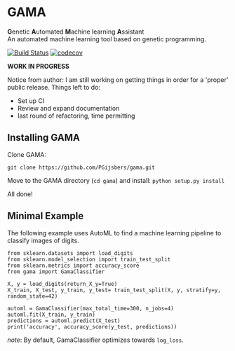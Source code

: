 # GAMA
**G**enetic **A**utomated **M**achine learning **A**ssistant  
An automated machine learning tool based on genetic programming.

[![Build Status](https://travis-ci.org/PGijsbers/gama.svg?branch=master)](https://travis-ci.org/PGijsbers/gama)
[![codecov](https://codecov.io/gh/PGijsbers/gama/branch/master/graph/badge.svg)](https://codecov.io/gh/PGijsbers/gama)


**WORK IN PROGRESS**

Notice from author: 
I am still working on getting things in order for a 'proper' public release.
Things left to do:
 - Set up CI
 - Review and expand documentation
 - last round of refactoring, time permitting

## Installing GAMA
Clone GAMA:

`git clone https://github.com/PGijsbers/gama.git`

Move to the GAMA directory (`cd gama`) and install:
`python setup.py install`

All done!

## Minimal Example
The following example uses AutoML to find a machine learning pipeline to classify images of digits.
```
from sklearn.datasets import load_digits
from sklearn.model_selection import train_test_split
from sklearn.metrics import accuracy_score
from gama import GamaClassifier

X, y = load_digits(return_X_y=True)
X_train, X_test, y_train, y_test= train_test_split(X, y, stratify=y, random_state=42)

automl = GamaClassifier(max_total_time=300, n_jobs=4)
automl.fit(X_train, y_train)
predictions = automl.predict(X_test)
print('accuracy', accuracy_score(y_test, predictions))
```

*note*: By default, GamaClassifier optimizes towards `log_loss`.
